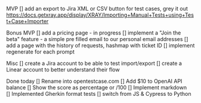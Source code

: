 MVP
[] add an export to Jira XML or CSV button for test cases, grey it out
    https://docs.getxray.app/display/XRAY/Importing+Manual+Tests+using+Test+Case+Importer  

Bonus MVP
[] add a pricing page - in progress
[] implement a "Join the beta" feature - a simple pre filled email to our personal email addresses
[] add a page with the history of requests, hashmap with ticket ID
[] implement regenerate for each prompt

Misc 
[] create a Jira account to be able to test import/export
[] create a Linear account to better understand their flow

Done today
[] Rename into opentestcase.com
[] Add $10 to OpenAI API balance
[] Show the score as percentage or /100
[] Implement markdown     
[] Implemented Gherkin format tests
[] switch from JS & Cypress to Python
